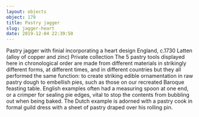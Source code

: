 ```yaml
---
layout: objects
object: 179
title: Pastry jagger
slug: jagger-heart
date: 2019-12-04 22:39:50
---
```

Pastry jagger with finial incorporating a heart design England, c.1730  Latten (alloy of copper and zinc)  Private collection  The 5 pastry tools displayed here in chronological order are made from different materials in strikingly different forms, at different times, and in different countries but they all performed the same function: to create striking edible ornamentation in raw pastry dough to embellish pies, such as those on  our recreated Baroque feasting table. English  examples often had a measuring spoon at one end, or a crimper for sealing pie edges, vital to stop the contents from bubbling out when being baked. The Dutch example is adorned with a pastry cook in formal guild dress with a sheet of pastry draped over his rolling pin.
